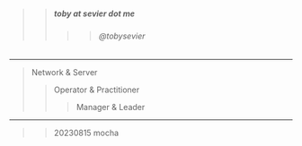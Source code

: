 

> 
>> ##### toby at sevier dot me
>>>> ###### @tobysevier

---

> Network & Server
>> Operator & Practitioner
>>> Manager & Leader

---

>> 20230815 mocha